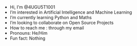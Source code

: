 - Hi, I’m @4UGU5T1001
- I’m interested in Artificial Intelligence and Machine Learning
- I’m currently learning Python and Maths
- I’m looking to collaborate on Open Source Projects
- How to reach me : through my email
- Pronouns: He/Him
- Fun fact: Nothing

<!---
4UGU5T1001/4UGU5T1001 is a ✨ special ✨ repository because its `README.md` (this file) appears on your GitHub profile.
You can click the Preview link to take a look at your changes.
--->
